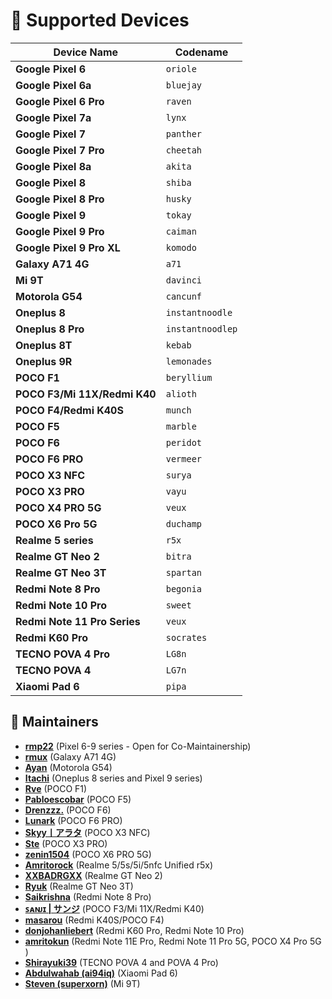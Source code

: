# 📱 Supported Devices  

| Device Name                | Codename     |
|----------------------------|--------------|
| **Google Pixel 6**         | `oriole`     |
| **Google Pixel 6a**        | `bluejay`    |
| **Google Pixel 6 Pro**     | `raven`      |
| **Google Pixel 7a**        | `lynx`       |
| **Google Pixel 7**         | `panther`    |
| **Google Pixel 7 Pro**     | `cheetah`    |
| **Google Pixel 8a**        | `akita`      |
| **Google Pixel 8**         | `shiba`      |
| **Google Pixel 8 Pro**     | `husky`      |
| **Google Pixel 9**         | `tokay`      |
| **Google Pixel 9 Pro**     | `caiman`     |
| **Google Pixel 9 Pro XL**  | `komodo`     |
| **Galaxy A71 4G**          | `a71`        |
| **Mi 9T**                  | `davinci`    |
| **Motorola G54**           | `cancunf`    |
| **Oneplus 8**              | `instantnoodle`|
| **Oneplus 8 Pro**          | `instantnoodlep`|
| **Oneplus 8T**             | `kebab`      |
| **Oneplus 9R**             | `lemonades`  |
| **POCO F1**                | `beryllium`  |
| **POCO F3/Mi 11X/Redmi K40**         | `alioth`     |
| **POCO F4/Redmi K40S**     | `munch`     |
| **POCO F5**                | `marble`     |
| **POCO F6**                | `peridot`    |
| **POCO F6 PRO**            | `vermeer`    |
| **POCO X3 NFC**            | `surya`      |
| **POCO X3 PRO**            | `vayu`       |
| **POCO X4 PRO 5G**         | `veux`       |
| **POCO X6 Pro 5G**         | `duchamp`    |
| **Realme 5 series**        | `r5x`        |
| **Realme GT Neo 2**        | `bitra`      |
| **Realme GT Neo 3T**       | `spartan`    |
| **Redmi Note 8 Pro**       | `begonia`    |
| **Redmi Note 10 Pro**      | `sweet`      |
| **Redmi Note 11 Pro Series**     | `veux`       |
| **Redmi K60 Pro**          | `socrates`   |
| **TECNO POVA 4 Pro**       | `LG8n`       |
| **TECNO POVA 4**           | `LG7n`       |
| **Xiaomi Pad 6**           | `pipa`       |

## 👤 Maintainers  
- **[rmp22](https://github.com/rmp22)** (Pixel 6-9 series - Open for Co-Maintainership)
- **[rmux](https://github.com/rmuxnet)** (Galaxy A71 4G)
- **[Ayan](https://github.com/not-ayan)** (Motorola G54)
- **[Itachi](https://github.com/manidweep)** (Oneplus 8 series and Pixel 9 series)
- **[Rve](https://github.com/Rve27)** (POCO F1)
- **[Pabloescobar](https://github.com/pabloescobar-reborn)** (POCO F5)
- **[Drenzzz.](https://github.com/Drenzzz)** (POCO F6)
- **[Lunark](https://github.com/ByteWave1014)** (POCO F6 PRO)
- **[Skyy丨アラタ](https://github.com/HinohArata)** (POCO X3 NFC)
- **[Ste](https://github.com/kuroringo90)** (POCO X3 PRO)
- **[zenin1504](https://github.com/zenin1504)** (POCO X6 PRO 5G)
- **[Amritorock](https://github.com/Amritorock)** (Realme 5/5s/5i/5nfc Unified r5x)
- **[XXBADRGXX](https://github.com/XXBADRGXX)** (Realme GT Neo 2)
- **[Ryuk](https://github.com/ryukftw)** (Realme GT Neo 3T)
- **[Saikrishna](https://github.com/saikrishna1504)** (Redmi Note 8 Pro)
- **[ꜱᴀɴᴊɪ | サンジ](https://github.com/Sanjivns)** (POCO F3/Mi 11X/Redmi K40)
- **[masarou](https://github.com/masarou92)** (Redmi K40S/POCO F4)
- **[donjohanliebert](https://github.com/donjohanliebert)** (Redmi K60 Pro, Redmi Note 10 Pro)
- **[amritokun](https://github.com/amritokun)** (Redmi Note 11E Pro, Redmi Note 11 Pro 5G, POCO X4 Pro 5G )
- **[Shirayuki39](https://github.com/Shirayuki39)** (TECNO POVA 4 and POVA 4 Pro)
- **[Abdulwahab (ai94iq)](https://github.com/ai94iq)** (Xiaomi Pad 6)
- **[Steven (superxorn)](https://github.com/superxorn)** (Mi 9T)
